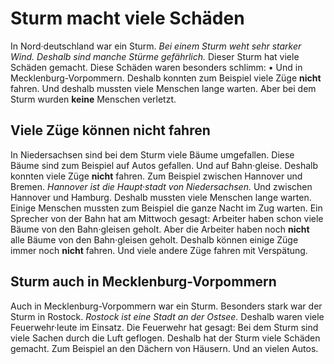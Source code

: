 # Sturm macht viele Schäden

In Nord·deutschland war ein Sturm. 
*Bei einem Sturm weht sehr starker Wind.* 
*Deshalb sind manche Stürme gefährlich.* Dieser Sturm hat viele Schäden gemacht. Diese Schäden waren besonders schlimm: • Und in Mecklenburg-Vorpommern. Deshalb konnten zum Beispiel viele Züge **nicht** fahren. Und deshalb mussten viele Menschen lange warten. Aber bei dem Sturm wurden **keine** Menschen verletzt. 

## Viele Züge können nicht fahren
In Niedersachsen sind bei dem Sturm viele Bäume umgefallen. Diese Bäume sind zum Beispiel auf Autos gefallen. Und auf Bahn·gleise. Deshalb konnten viele Züge **nicht** fahren. Zum Beispiel zwischen Hannover und Bremen. 
*Hannover ist die Haupt·stadt von Niedersachsen.* Und zwischen Hannover und Hamburg. Deshalb mussten viele Menschen lange warten. Einige Menschen mussten zum Beispiel die ganze Nacht im Zug warten. Ein Sprecher von der Bahn hat am Mittwoch gesagt: Arbeiter haben schon viele Bäume von den Bahn·gleisen geholt. Aber die Arbeiter haben noch **nicht** alle Bäume von den Bahn·gleisen geholt. Deshalb können einige Züge immer noch **nicht** fahren. Und viele andere Züge fahren mit Verspätung. 

## Sturm auch in Mecklenburg-Vorpommern
Auch in Mecklenburg-Vorpommern war ein Sturm. Besonders stark war der Sturm in Rostock. 
*Rostock ist eine Stadt an der Ostsee.* Deshalb waren viele Feuerwehr·leute im Einsatz. Die Feuerwehr hat gesagt: Bei dem Sturm sind viele Sachen durch die Luft geflogen. Deshalb hat der Sturm viele Schäden gemacht. Zum Beispiel an den Dächern von Häusern. Und an vielen Autos. 
